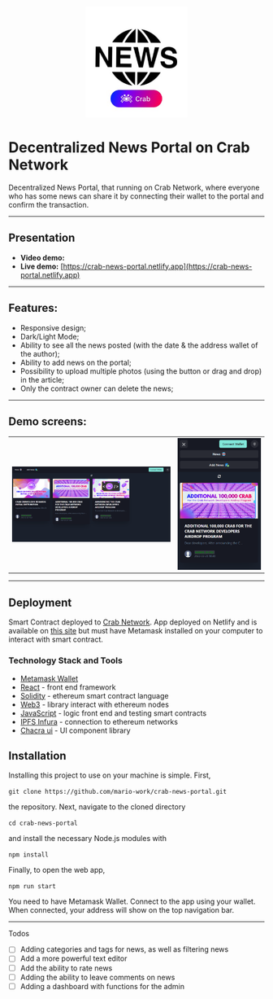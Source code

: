 <p align="center">
  <img src="./public/NewsLogo.jpg" width="200"/>
</p>

# Decentralized News Portal on Crab Network

Decentralized News Portal, that running on Crab Network, where everyone who has some news can share it by connecting their wallet to the portal and confirm the transaction.


----------

## Presentation

- **Video demo:** []()
- **Live demo:** [https://crab-news-portal.netlify.app](https://crab-news-portal.netlify.app)

----------

## Features:

- Responsive design;
- Dark/Light Mode;
- Ability to see all the news posted (with the date & the address wallet of the author);
- Ability to add news on the portal;
- Possibility to upload multiple photos (using the button or drag and drop) in the article;
- Only the contract owner can delete the news;

----------

## Demo screens:

<table>
  <tr>
    <td><img src="./public/screen1.png"  /></td>
    <td><img src="./public/screen2.png"  /></td>
  </tr>
</table>



----------

## Deployment

Smart Contract deployed to [Crab Network](https://crab.network). App deployed on
Netlify and is available on [this site](https://crab-news-portal.netlify.app) but must have Metamask installed on your computer to interact with smart contract.

### Technology Stack and Tools

* [Metamask Wallet](https://metamask.io/)
* [React](https://reactjs.org/) - front end framework
* [Solidity](https://docs.soliditylang.org/en/v0.7.4/) - ethereum smart contract language
* [Web3](https://web3js.readthedocs.io/en/v1.3.0/) - library interact with ethereum nodes
* [JavaScript](https://www.javascript.com/) - logic front end and testing smart contracts
* [IPFS Infura](https://infura.io/) - connection to ethereum networks
* [Chacra ui](https://chakra-ui.com/) - UI component library

## Installation

Installing this project to use on your machine is simple. First,

`git clone https://github.com/mario-work/crab-news-portal.git`

the repository. Next, navigate to the cloned directory

`cd crab-news-portal`

and install the necessary Node.js modules with

`npm install`

Finally, to open the web app,

`npm run start`


You need to have Metamask Wallet. Connect to the app using your wallet. When connected, your address will show on the top navigation bar.

------------

Todos

- [ ] Adding categories and tags for news, as well as filtering news
- [ ] Add a more powerful text editor
- [ ] Add the ability to rate news
- [ ] Adding the ability to leave comments on news
- [ ] Adding a dashboard with functions for the admin
